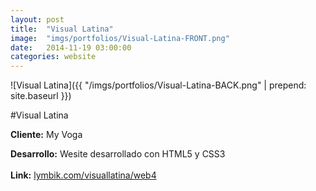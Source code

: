 ```yaml
---
layout:	post
title:	"Visual Latina"
image:	"imgs/portfolios/Visual-Latina-FRONT.png"
date:   2014-11-19 03:00:00
categories: website
---
```

![Visual Latina]({{ "/imgs/portfolios/Visual-Latina-BACK.png" | prepend: site.baseurl }})

#Visual Latina

**Cliente:** My Voga

**Desarrollo:** Wesite desarrollado con HTML5 y CSS3
<br><br>
**Link:**
<a class="link" href="http://lymbik.com/visuallatina/web4/" target="blank"> lymbik.com/visuallatina/web4</a>
